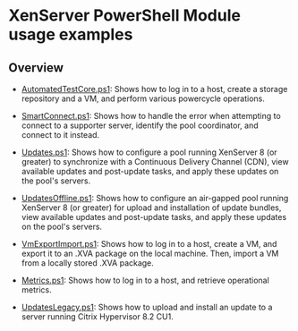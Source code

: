# XenServer PowerShell Module usage examples

## Overview

- [AutomatedTestCore.ps1](AutomatedTestCore.ps1): Shows how to log in to a host,
  create a storage repository and a VM, and perform various powercycle operations.

- [SmartConnect.ps1](SmartConnect.ps1): Shows how to handle the error when
    attempting to connect to a supporter server, identify the pool coordinator,
    and connect to it instead.

- [Updates.ps1](Updates.ps1): Shows how to configure a pool running XenServer 8
    (or greater) to synchronize with a Continuous Delivery Channel (CDN), view
    available updates and post-update tasks, and apply these updates on the
    pool's servers.

- [UpdatesOffline.ps1](UpdatesOffline.ps1): Shows how to configure an air-gapped
    pool running XenServer 8 (or greater) for upload and installation of update
    bundles, view available updates and post-update tasks, and apply these updates
    on the pool's servers.

- [VmExportImport.ps1](VmExportImport.ps1): Shows how to log in to a host, create
    a VM, and export it to an .XVA package on the local machine. Then, import
    a VM from a locally stored .XVA package.

- [Metrics.ps1](Metrics.ps1): Shows how to log in to a host, and retrieve
    operational metrics.

- [UpdatesLegacy.ps1](UpdatesLegacy.ps1): Shows how to upload and install an 
    update to a server running Citrix Hypervisor 8.2 CU1.
